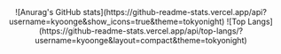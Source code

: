 <div align="center">
  ![Anurag's GitHub stats](https://github-readme-stats.vercel.app/api?username=kyoonge&show_icons=true&theme=tokyonight)
  ![Top Langs](https://github-readme-stats.vercel.app/api/top-langs/?username=kyoonge&layout=compact&theme=tokyonight)
</div>
